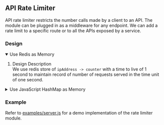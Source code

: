 ## API Rate Limiter

API rate limiter restricts the number calls made by a client to an API. The module can be plugged in as a middleware for any endpoint. We can add a rate limit to a specific route or to all the APIs exposed by a service.

### Design
<details open>
    <summary>Use Redis as Memory</summary>
    <ol>
        <li>Design Description</li>
            We use redis store of <code>ipAddress -> counter</code> with a time to live of 1 second to maintain record of number of requests served in the time unit of one second.
        <br/>
    </ol>
</details>
<details>
    <summary>Use JavaScript HashMap as Memory</summary>
    <ol>
        <li>Design Description</li>
            We use a hashmap of <code> ipAddress -> {timestamp: counter} </code> to keep a count of number of requests made by a client in the time unit of one second. We take <code> Date.now() / 1000 </code> as the timestamp for an incoming request. If the counter for a request already has the value of throttle limit, we block the incoming request by reverting and HTTP status code 429 and message.
        <br/>
        <br/>
        <li>Problems with the Design</li>
            <ol>
                <li>
                    We are effectively keeping a fixed window of 1 second to count the number of incoming requests. If a client starts sends requests near end of a second interval, say at 0.99s, we can potentially allow twice the number of requests as the limit.<br>
                    We need a sliding window mechanism to record the time interval. One simple implementation can be to store each record with a time to live (TTL) of 1 second.
                </li>
                <li>
                    The design is suitable only for single server deployments. This will not adapt in case one plans to horizontally scale the API servers.
                </li>
            </ol>
            <ol>
            </ol>
    </ol>
</details>



### Example
Refer to [examples/server.js](examples/server.js) for a demo implementation of the rate limiter module.